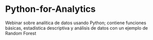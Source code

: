 # Python-for-Analytics
Webinar sobre analítica de datos usando Python; contiene funciones básicas, estadística descriptiva y análisis de datos con un ejemplo de Random Forest
